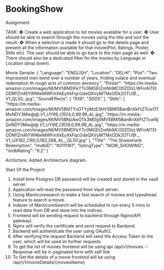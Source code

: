 # BookingShow
Assignment

TASK:
❖ Create a web application to list movies available for a user.
❖ User should be able to search through the movies using the title and sort the result.
❖ When a selection is made it should go to the details page and present all the information
available for that movie(Plot, Ratings, Poster, Stills etc). The user should be able to go back
to the main page as well.
❖ There should also be a dedicated filter for the movies by Language or Location (drop down).

Movie Sample:
{
  "Language": "ENGLISH",
  "Location": "DELHI",
  "Plot": "Two imprisoned men bond over a number of years, finding solace and eventual redemption th
            rough acts of common decency.", "Poster": "https://m.media-
            amazon.com/images/M/MV5BMDFkYTc0MGEtZmNhMC00ZDIzLWFmNTEtODM1ZmRlYWMwMWFmXkEyXkFqcGdeQXVyMTMxODk2OTU@._ V1_QL50_.jpg",
   "SoundEffects": [ "RX6",
                     "SDDS"
                   ],
   "Stills": [
            "https://m.media- amazon.com/images/M/MV5BNTYxOTYyMzE3NV5BMl5BanBnXkFtZTcwOTMxNDY3Mw@@._V1_UY99_CR24,0,99,99_AL_.jpg",
            "https://m.media-
                    amazon.com/images/M/MV5BNzAwOTk3MDg5MV5BMl5BanBnXkFtZTcwNjQxNDY3Mw@@._V1_UY99_CR29,0,99,99_AL_.jpg",
            "https://m.media-
                    amazon.com/images/M/MV5BMDFkYTc0MGEtZmNhMC00ZDIzLWFmNTEtODM1ZmRlYWMwMWFmXkEyXkFqcGdeQXVyMTMxODk2OTU@._ V1_UX182_CR0,0,182,268_AL__QL50.jpg"
            ],
    "Title": "The Shawshank Redemption",
    "imdbID": "tt0111161",
    "listingType": "NOW_SHOWING",
    "imdbRating": "9.2"
}

Archicture:
Added Architecture diagram.

Start Of the Project:
1. Install time Postgres DB password will be created and stored in the vault server.
2. Application will read the password from Vault server.
3. Using Manticoresearch to make a fast search of movies and typeahead feature to search a movie.
4. Indexer of ManticoreSearch will be scheduled to run every 5 mins to read data from DB and store into the indices.
5. Frontend will be sending request to backend through Nginx(API gateway).
6. Nginx will verify the certificate and send request to Backend.
7. Backend will authenticate the user using OAuth2.
8. After verifying the request Backend will send the Access Token to the user, which will be used iin further requests.
9. To get the list of movies frontend will be using api /api/v1/movies -- Response will be in paginated form with self link
10. To Get the details of a movie frontend will be using /api/v1/movieDetails/{moviesName}

